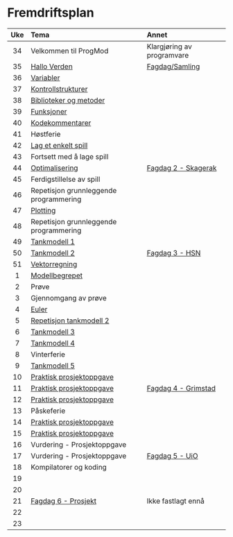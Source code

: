 # Fremdriftsplan

| Uke | Tema | Annet |
|:---:|:----|:-----|
| 34 | Velkommen til ProgMod | Klargjøring av programvare |
| 35 | [Hallo Verden](https://github.com/fagstoff/ProgMod/blob/master/Fagstoff/helloWorld.ipynb) | [Fagdag/Samling](https://github.com/fagstoff/ProgMod/blob/master/Planer/Fagdag_1.md) |
| 36 | [Variabler](https://github.com/fagstoff/ProgMod/blob/master/Fagstoff/variabler.ipynb) ||
| 37 | [Kontrollstrukturer](https://github.com/fagstoff/ProgMod/blob/master/Fagstoff/kontrollstrukturer.ipynb) ||
| 38 | [Biblioteker og metoder](https://github.com/fagstoff/ProgMod/blob/master/Fagstoff/biblioteker%20og%20metoder.ipynb) ||
| 39 | [Funksjoner](https://github.com/fagstoff/ProgMod/blob/master/Fagstoff/funksjoner.ipynb) ||
| 40 | [Kodekommentarer](https://github.com/fagstoff/ProgMod/blob/master/Fagstoff/kodekommentarer.ipynb)||
| 41 | Høstferie ||
| 42 | [Lag et enkelt spill](https://github.com/fagstoff/ProgMod/blob/master/Fagstoff/lag%20et%20enkelt%20spill.ipynb)||
| 43 | Fortsett med å lage spill||
| 44 | [Optimalisering](https://github.com/fagstoff/ProgMod/blob/master/Fagstoff/optimalisering_1.ipynb)|[Fagdag 2 - Skagerak](https://github.com/fagstoff/ProgMod/blob/master/Planer/Fagdag_2.md)|
| 45 | Ferdigstillelse av spill||
| 46 | Repetisjon grunnleggende programmering||
| 47 | [Plotting](https://github.com/fagstoff/ProgMod/blob/master/Fagstoff/matplotlib.ipynb)||
| 48 | Repetisjon grunnleggende programmering||
| 49 | [Tankmodell 1](https://github.com/fagstoff/ProgMod/blob/master/Fagstoff/tankmodell_1.ipynb)||
| 50 | [Tankmodell 2](https://github.com/fagstoff/ProgMod/blob/master/Fagstoff/tankmodell_2.ipynb)|[Fagdag 3 - HSN](https://github.com/fagstoff/ProgMod/blob/master/Planer/Fagdag_3.md)|
| 51 | [Vektorregning](https://github.com/fagstoff/ProgMod/blob/master/Fagstoff/vektorregning.ipynb)||
| 1 | [Modellbegrepet](https://github.com/fagstoff/ProgMod/blob/master/Fagstoff/modellbegrepet.ipynb)|
| 2 | Prøve ||
| 3 | Gjennomgang av prøve ||
| 4 | [Euler](https://github.com/fagstoff/ProgMod/blob/master/Fagstoff/euler.ipynb)||
| 5 | [Repetisjon tankmodell 2](https://github.com/fagstoff/ProgMod/blob/master/Fagstoff/tankmodell_2.ipynb)||
| 6 | [Tankmodell 3](https://github.com/fagstoff/ProgMod/blob/master/Fagstoff/tankmodell_3.ipynb)||
| 7 | [Tankmodell 4](https://github.com/fagstoff/ProgMod/blob/master/Fagstoff/tankmodell_4.ipynb)||
| 8 | Vinterferie ||
| 9 | [Tankmodell 5](https://github.com/fagstoff/ProgMod/blob/master/Fagstoff/tankmodell_5.ipynb) ||
| 10 |[Praktisk prosjektoppgave](https://github.com/fagstoff/ProgMod/blob/master/Prosjektoppgaver/Gode_tanker.md)||
| 11 |[Praktisk prosjektoppgave](https://github.com/fagstoff/ProgMod/blob/master/Prosjektoppgaver/Gode_tanker.md)|[Fagdag 4 - Grimstad](http://www.uia.no)|
| 12 |[Praktisk prosjektoppgave](https://github.com/fagstoff/ProgMod/blob/master/Prosjektoppgaver/Gode_tanker.md)||
| 13 |Påskeferie||
| 14 |[Praktisk prosjektoppgave](https://github.com/fagstoff/ProgMod/blob/master/Prosjektoppgaver/Gode_tanker.md)||
| 15 |[Praktisk prosjektoppgave](https://github.com/fagstoff/ProgMod/blob/master/Prosjektoppgaver/Gode_tanker.md)||
| 16 |Vurdering - Prosjektoppgave||
| 17 |Vurdering - Prosjektoppgave|[Fagdag 5 - UiO](http://www.uio.no)|Må bekreftes|
| 18 |Kompilatorer og koding||
| 19 |||
| 20 |||
| 21 |[Fagdag 6 - Prosjekt]()|Ikke fastlagt ennå|
| 22 |||
| 23 |||
